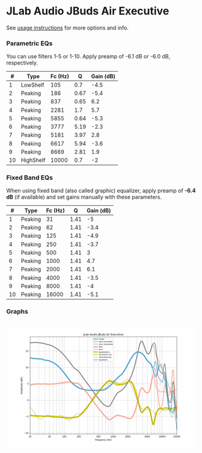 # JLab Audio JBuds Air Executive
See [usage instructions](https://github.com/jaakkopasanen/AutoEq#usage) for more options and info.

### Parametric EQs
You can use filters 1-5 or 1-10. Apply preamp of -6.1 dB or -6.0 dB, respectively.

|   # | Type      |   Fc (Hz) |    Q |   Gain (dB) |
|-----|-----------|-----------|------|-------------|
|   1 | LowShelf  |       105 | 0.7  |        -4.5 |
|   2 | Peaking   |       186 | 0.67 |        -5.4 |
|   3 | Peaking   |       837 | 0.65 |         6.2 |
|   4 | Peaking   |      2281 | 1.7  |         5.7 |
|   5 | Peaking   |      5855 | 0.64 |        -5.3 |
|   6 | Peaking   |      3777 | 5.19 |        -2.3 |
|   7 | Peaking   |      5181 | 3.97 |         2.8 |
|   8 | Peaking   |      6617 | 5.94 |        -3.6 |
|   9 | Peaking   |      8669 | 2.81 |         1.9 |
|  10 | HighShelf |     10000 | 0.7  |        -2   |

### Fixed Band EQs
When using fixed band (also called graphic) equalizer, apply preamp of **-6.4 dB** (if available) and set gains manually with these parameters.

|   # | Type    |   Fc (Hz) |    Q |   Gain (dB) |
|-----|---------|-----------|------|-------------|
|   1 | Peaking |        31 | 1.41 |        -5   |
|   2 | Peaking |        62 | 1.41 |        -3.4 |
|   3 | Peaking |       125 | 1.41 |        -4.9 |
|   4 | Peaking |       250 | 1.41 |        -3.7 |
|   5 | Peaking |       500 | 1.41 |         3   |
|   6 | Peaking |      1000 | 1.41 |         4.7 |
|   7 | Peaking |      2000 | 1.41 |         6.1 |
|   8 | Peaking |      4000 | 1.41 |        -3.5 |
|   9 | Peaking |      8000 | 1.41 |        -4   |
|  10 | Peaking |     16000 | 1.41 |        -5.1 |

### Graphs
![](./JLab%20Audio%20JBuds%20Air%20Executive.png)
